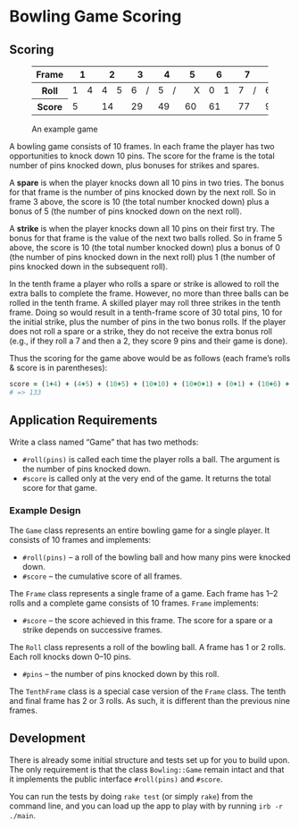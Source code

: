 # Bowling Game Scoring

## Scoring

<figure>
<table>
  <thead>
    <tr>
      <th>Frame</th>
      <th colspan="2">1</th>
      <th colspan="2">2</th>
      <th colspan="2">3</th>
      <th colspan="2">4</th>
      <th colspan="2">5</th>
      <th colspan="2">6</th>
      <th colspan="2">7</th>
      <th colspan="2">8</th>
      <th colspan="2">9</th>
      <th colspan="3">10</th>
    </tr>
  </thead>
  <tbody>
    <tr>
      <th>Roll</th>
      <td>1</td>
      <td>4</td>
      <td>4</td>
      <td>5</td>
      <td>6</td>
      <td>/</td>
      <td>5</td>
      <td>/</td>
      <td></td>
      <td>X</td>
      <td>0</td>
      <td>1</td>
      <td>7</td>
      <td>/</td>
      <td>6</td>
      <td>/</td>
      <td></td>
      <td>X</td>
      <td>2</td>
      <td>/</td>
      <td>6</td>
    </tr>
    <tr>
      <th>Score</th>
      <td colspan="2">5</td>
      <td colspan="2">14</td>
      <td colspan="2">29</td>
      <td colspan="2">49</td>
      <td colspan="2">60</td>
      <td colspan="2">61</td>
      <td colspan="2">77</td>
      <td colspan="2">97</td>
      <td colspan="2">117</td>
      <td colspan="3">133</td>
    </tr>
  </tbody>
</table>
<figcaption>An example game</figcaption>
</figure>

A bowling game consists of 10 frames. In each frame the player has two
opportunities to knock down 10 pins. The score for the frame is the total
number of pins knocked down, plus bonuses for strikes and spares.

A **spare** is when the player knocks down all 10 pins in two tries. The bonus
for that frame is the number of pins knocked down by the next roll. So in frame
3 above, the score is 10 (the total number knocked down) plus a bonus of 5 (the
number of pins knocked down on the next roll).

A **strike** is when the player knocks down all 10 pins on their first try. The
bonus for that frame is the value of the next two balls rolled. So in frame 5
above, the score is 10 (the total number knocked down) plus a bonus of 0 (the
number of pins knocked down in the next roll) plus 1 (the number of pins
knocked down in the subsequent roll).

In the tenth frame a player who rolls a spare or strike is allowed to roll the
extra balls to complete the frame. However, no more than three balls can be
rolled in the tenth frame. A skilled player may roll three strikes in the tenth
frame. Doing so would result in a tenth-frame score of 30 total pins, 10 for the
initial strike, plus the number of pins in the two bonus rolls. If the player
does not roll a spare or a strike, they do not receive the extra bonus roll
(e.g., if they roll a 7 and then a 2, they score 9 pins and their game is done).

Thus the scoring for the game above would be as follows (each frame’s rolls &
score is in parentheses):

```ruby
score = (1+4) + (4+5) + (10+5) + (10+10) + (10+0+1) + (0+1) + (10+6) + (10+10) + (10+2+8) + (10+6)
# => 133
```

## Application Requirements

Write a class named “Game” that has two methods:

- `#roll(pins)` is called each time the player rolls a ball. The argument is
  the number of pins knocked down.
- `#score` is called only at the very end of the game. It returns the total
  score for that game.

### Example Design

The `Game` class represents an entire bowling game for a single player. It
consists of 10 frames and implements:

- `#roll(pins)` – a roll of the bowling ball and how many pins were knocked
  down.
- `#score` – the cumulative score of all frames.

The `Frame` class represents a single frame of a game. Each frame has 1–2 rolls
and a complete game consists of 10 frames. `Frame` implements:

- `#score` – the score achieved in this frame. The score for a spare or a
  strike depends on successive frames.

The `Roll` class represents a roll of the bowling ball. A frame has 1 or 2
rolls. Each roll knocks down 0–10 pins.

- `#pins` – the number of pins knocked down by this roll.

The `TenthFrame` class is a special case version of the `Frame` class. The
tenth and final frame has 2 or 3 rolls. As such, it is different than the
previous nine frames.

## Development

There is already some initial structure and tests set up for you to build upon.
The only requirement is that the class `Bowling::Game` remain intact and that
it implements the public interface `#roll(pins)` and `#score`.

You can run the tests by doing `rake test` (or simply `rake`) from the command
line, and you can load up the app to play with by running `irb -r ./main`.
